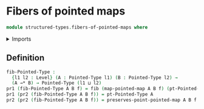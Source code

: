 # Fibers of pointed maps

```agda
module structured-types.fibers-of-pointed-maps where
```

<details><summary>Imports</summary>
```agda
open import foundation.dependent-pair-types
open import foundation.fibers-of-maps
open import foundation.universe-levels
open import structured-types.pointed-maps
open import structured-types.pointed-types
```
</details>

## Definition

```agda
fib-Pointed-Type :
  {l1 l2 : Level} (A : Pointed-Type l1) (B : Pointed-Type l2) →
  (A →* B) → Pointed-Type (l1 ⊔ l2)
pr1 (fib-Pointed-Type A B f) = fib (map-pointed-map A B f) (pt-Pointed-Type B)
pr1 (pr2 (fib-Pointed-Type A B f)) = pt-Pointed-Type A
pr2 (pr2 (fib-Pointed-Type A B f)) = preserves-point-pointed-map A B f
```
